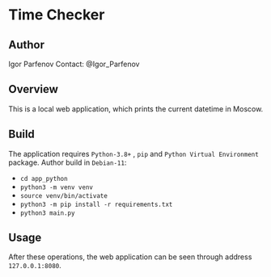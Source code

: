 # Time Checker

## Author

Igor Parfenov
Contact: @Igor_Parfenov

## Overview

This is a local web application, which prints the current datetime in Moscow.

## Build

The application requires `Python-3.8+` , `pip` and `Python Virtual Environment` package.
Author build in `Debian-11`:

* `cd app_python`
* `python3 -m venv venv`
* `source venv/bin/activate`
* `python3 -m pip install -r requirements.txt`
* `python3 main.py`

## Usage

After these operations, the web application can be seen through address `127.0.0.1:8080`.
